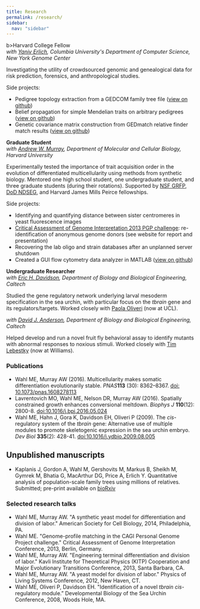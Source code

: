 ```yaml
---
title: Research
permalink: /research/
sidebar:
  nav: "sidebar"
---
```


b>Harvard College Fellow</b><br/>
<i>with <a href="http://teamerlich.org/" target="_new">Yaniv Erlich</a>, Columbia University's Department of Computer Science, New York Genome Center</i>

Investigating the utility of crowdsourced genomic and genealogical data for risk prediction, forensics,
and anthropological studies.

Side projects:
<ul>
<li>Pedigree topology extraction from a GEDCOM family tree file (<a href="https://github.com/mewahl/gedcom_reader" target="_new">view on github</a>)</li>
<li>Belief propagation for simple Mendelian traits on arbitrary pedigrees (<a href="https://github.com/mewahl/Pedigree-Belief-Propagation" target="_new">view on github</a>)</li>
<li>Genetic covariance matrix construction from GEDmatch relative finder match results (<a href="https://github.com/mewahl/gedmatch_cov_matrix" target="_new">view on github</a>)</li>
</ul>

<b>Graduate Student</b><br/>
<i>with <a href="http://labs.mcb.harvard.edu/murray/" target="_new">Andrew W. Murray</a>, Department of Molecular and Cellular Biology, Harvard University</i>

Experimentally tested the importance of trait acquisition order in the evolution of differentiated
multicellularity using methods from synthetic biology. Mentored one high school student, one undergraduate student, and three graduate students (during their rotations). Supported by <a href="http://www.nsf.gov/grfp" target="_new">NSF GRFP</a>, <a href="https://ndseg.asee.org/" target="_new">DoD NDSEG</a>, and Harvard James Mills Peirce fellowships.

Side projects:
<ul>
<li>Identifying and quantifying distance between sister centromeres in yeast fluorescence images</li>
<li><a href="https://genomeinterpretation.org/content/PGP2012" target="_new">Critical Assessment of Genome Interpretation 2013 PGP challenge</a>: re-identification of anonymous genome donors (see website for report and presentation)</li>
<li>Recovering the lab oligo and strain databases after an unplanned server shutdown</li>
<li>Created a GUI flow cytometry data analyzer in MATLAB (<a href="https://github.com/mewahl/justthefacs">view on github</a>)</li>
</ul>

<b>Undergraduate Researcher</b><br/>
<i>with <a href="http://www.its.caltech.edu/~mirsky/ehdavidson.htm" target="_new">Eric H. Davidson</a>, Department of Biology and Biological Engineering, Caltech</i>

Studied the gene regulatory network underlying larval mesoderm specification in the sea urchin, with particular focus on the <i>tbrain</i> gene and its regulators/targets. Worked closely with <a href="https://www.ucl.ac.uk/gee/gee-staff/academic-staff/paola-oliveri" target="_new">Paola Oliveri</a> (now at UCL).

<i>with <a href="https://davidandersonlab.caltech.edu/" target="_new">David J. Anderson</a>, Department of Biology and Biological Engineering, Caltech</i>

Helped develop and run a novel fruit fly behavioral assay to identify mutants with abnormal responses to noxious stimuli. Worked closely with <a href="http://biology.williams.edu/profile/tjl3/" target="_new">Tim Lebestky</a> (now at Williams).

### Publications
<ul>
<li>Wahl ME, Murray AW (2016). Multicellularity makes somatic differentiation evolutionarily stable. <i>PNAS</i><b>113</b> (30): 8362–8367. <a href="http://dx.doi.org/10.1073/pnas.1608278113" target="_new">doi: 10.1073/pnas.1608278113</a></li>
<li>Lavrentovich MO, Wahl ME, Nelson DR, Murray AW (2016). Spatially constrained growth enhances conversional meltdown. <i>Biophys J</i> <b>110</b>(12): 2800-8. <a href="http://dx.doi.org/10.1016/j.bpj.2016.05.024" target="_new">doi:10.1016/j.bpj.2016.05.024</a></li>
<li>Wahl ME, Hahn J, Gora K, Davidson EH, Oliveri P (2009). The <i>cis</i>-regulatory system of the <i>tbrain</i> gene: Alternative use of multiple modules to promote skeletogenic expression in the sea urchin embryo. <i>Dev Biol</i> <b>335</b>(2): 428-41. <a href="http://dx.doi.org/10.1016/j.ydbio.2009.08.005" target="_new">doi:10.1016/j.ydbio.2009.08.005</a></li>
</ul>

## Unpublished manuscripts
<ul>
<li>Kaplanis J, Gordon A, Wahl M, Gershovits M, Markus B, Sheikh M, Gymrek M, Bhatia G, MacArthur DG, Price A, Erlich Y. Quantitative analysis of population-scale family trees using millions of relatives. Submitted; pre-print available on <a href="http://biorxiv.org/content/early/2017/02/07/106427.1" target="_new">bioRxiv</a></li>
</ul>

### Selected research talks
<ul>
<li>Wahl ME, Murray AW. "A synthetic yeast model for differentiation and division of labor." American Society for Cell Biology, 2014, Philadelphia, PA.</li>
<li>Wahl ME. "Genome-profile matching in the CAGI Personal Genome Project challenge." Critical Assessment of Genome Interpretation Conference, 2013, Berlin, Germany.</li>
<li>Wahl ME, Murray AW. "Engineering terminal differentiation and division of labor." Kavli Institute for Theoretical Physics (KITP) Cooperation and Major Evolutionary Transitions Conference, 2013, Santa Barbara, CA.</li>
<li>Wahl ME, Murray AW. "A yeast model for division of labor." Physics of Living Systems Conference, 2012, New Haven, CT.</li>
<li>Wahl ME, Oliveri P, Davidson EH. "Identification of a novel <i>tbrain cis</i>-regulatory module.” Developmental Biology of the Sea Urchin Conference, 2008, Woods Hole, MA.</li>
</ul>

